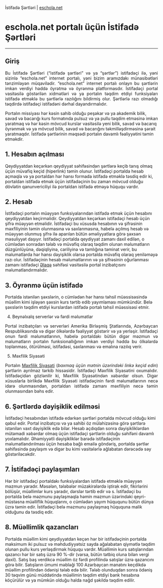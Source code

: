 <html>
<head>
  İstifadə Şərtləri | <a href="https://eschola.net">eschola.net</a>
</head>
<body>

<h1>eschola.net portalı üçün İstifadə Şərtləri</h1>

<hr>

<h2>Giriş</h2>
<p style=text-align:justify;>Bu İstifadə Şərtləri (“istifadə şərtləri” və ya “şərtlər”) istifadəçi ilə, yəni sizinlə “eschola.net” internet portalı, yəni bizim aramızdakı münasibətləri tənzimləyən müqavilədir. “eschola.net” internet portalı onlayn bu şərtlərin imkan verdiyi həddə öyrətmə və öyrənmə platformasdır. İstifadəçi portal vasitəsilə göstərilən xidmətləri və ya portalın təqdim etdiyi funksiyaları istifadə etməklə bu şərtlərlə razılığını bildirmiş olur. Şərtlərlə razı olmadığı təqdirdə istifadəçi istifadəni dərhal dayandırmalıdır.</p>

Portalın missiyası hər kəsin sahib olduğu peşəkar və ya akademik bilik, savad və bacarığı kurs formatında pulsuz və ya pullu təqdim etməsinə imkan yaratmaq və hər kəsin mövcud kurslar vasitəsilə yeni bilik, savad və bacarıq öyrənmək və ya mövcud bilik, savad və bacarığını təkmilləşdirməsinə şərait yaratmaqdır. İstifadə şərtlərinin məqsədi portalın davamlı fəaliyyətini təmin etməkdir.

<h2>1. Hesabın açılması</h2>
Qeydiyyatdan keçərkən qeydiyyat səhifəsindən şərtlərə keçib  tanış olmaq üçün müvafiq keçid (hiperlink) təmin olunur. İstifadəçi portalda hesab açmaqla və ya portaldan hər hansı formada istifadə etməklə təsdiq edir ki, portaldan istifadə etmək üçün istifadəçinin bu zaman mövcud olduğu dövlətin qanunvericiliyi ilə portaldan istifadə etməyə hüququ vardır. 

<h2>2. Hesab</h2>
İstifadəçi portalın müəyyən funksiyalarından istifadə etmək üçün hesabını qeydiyyatdan keçirməlidir. Qeydiyyatdan keçərkən istifadəçi hesab üçün şifrə müəyyən etməlidir. İstifadəçi bu xüsusda hesabının və şifrəsinin məxfiliyinin təmin olunmasına və saxlanmasına, habelə açılmış hesab və müəyyən olunmuş şifrə ilə aparılan bütün əməliyyatlara görə şəxsən məsuliyyət daşıyır. İstifadəçi portalda qeydiyyat zamanı daxil edilən, o cümlədən sonradan tələb və müvafiq olaraq təqdim olunan məlumatların düzgünlüyünə, dəqiqliyinə, cariliyinə və tamlığına təminat verir, bu məlumatlarda hər hansı dəyişiklik olarsa portalda müvafiq olaraq yeniləməyə razı olur. İstifadəçinin hesab məlumatlarının və ya şifrəsinin oğurlanması zamanı istifadəçi <a href="https://eschola.net/contact">Əlaqə</a> səhifəsi vasitəsilə portal inzibatçısını məlumatlandırmalıdır. 

<h2>3. Öyrənmə üçün istifadə</h2>
Portalda istənilən şəxslərin, o cümlədən hər hansı təhsil müəssisəsində müəllim kimi işləyən şəxsin kurs tərtib edib yayımlaması mümkündür. Belə şəxslərin təqdim etdiyi kurslardan istifadə portalı təhsil müəssisəsi etmir.

4. Beynəlxalq serverlər və fərdi məlumatlar
<p style=text-align:justify;>Portal inzibatçıları və serverləri Amerika Birləşmiş Ştatlarında, Azərbaycan Respublikasında və digər ölkələrdə fəaliyyət göstərir və ya yerləşir. İstifadəçi onun fərdi məlumatlarının, habelə portaldakı bütün digər məzmun və məlumatların portalın funksionallığının imkan verdiyi həddə bu ölkələrdə toplanması, ötürülməsi, istifadəsi, saxlanması və emalına razılıq verir.</p>


5. Məxfilik Siyasəti
<p style=text-align:justify;>Portalın <a href="https://eschola.net/privacy">Məxfilik Siyasəti</a> (<i>baxmaq üçün mətnin üzərindəki linkə keçid edin</i>) şərtlərin ayrılmaz tərkib hissəsidir. İstifadəçi Məxfilik Siyasətini oxumalıdır. İstifadəçidən gözlənilir ki, Məxfilik Siyasətindən xəbərdar olsun. Digər xüsuslarla birlikdə Məxfilik Siyasəti istifadəçinin fərdi məlumatlarının necə idarə olunmasından, portaldan istifadə zamanı məxfiliyin necə təmin olunmasından bəhs edir. </p>

<h2>6. Şərtlərdə dəyişiklik edilməsi</h2>
İstifadəçi hesabından istifadə edərkən şərtləri portalda mövcud olduğu kimi qəbul edir. Portal inzibatçısı və ya sahibi öz mülahizəsinə görə şərtlərə istənilən vaxt dəyişiklik edə bilər. Hesab açdıqdan sonra dəyişikliklərdən mütəmadi xəbərdar olmaq üçün istifadəçi şərtlərin olduğu səhifəni davamlı yoxlamalıdır. Əhəmiyyətli dəyişikliklər barədə istifadəçinin məlumatlandırılması üçün hesaba bağlı emailə göndəriş, portalda şərtlər səhifəsində paylaşım və digər bu kimi vasitələrlə ağlabatan dərəcədə səy göstəriləcəkdir.

<h2>7. İstifadəçi paylaşımları</h2>
Hər bir istifadəçi portaldakı funksiyalardan istifadə etməklə müəyyən məzmun yaradır. Məsələn, tələbələr müzakirələrdə iştirak edir, fikirlərini bölüşür, müəllimlər kurs yaradır, dərslər tərtib edir və s. İstifadəçi bu portalda belə məzmunu paylaşmaqla həmin məzmun üzərindəki qeyri-müstəsna müəlliflik hüquqlarını, o cümlədən yayım hüququnu bütün dünya üzrə təmin edir. İstifadəçi belə məzmunu paylaşmaq hüququna malik olduğunu da təsdiq edir.

<h2>8. Müəllimlik qazancları</h2>
Portalda müəllim kimi qeydiyyatdan keçən hər bir istifadəçinin portalda maksimum iki pulsuz və məhdudiyyətsiz sayda ağalabatan qiymətlə təqdim olunan pullu kurs yerləşdirmək hüququ vardır. Müəllimin kurs satışlarından qazancı hər bir satış üzrə 90 %-dir (varsa, bütün tətbiq oluna bilən vergi daxil). Satış baş verdikcə müəllim öz fərdi profilində satışlar üzrə qazancını görə bilir. Satışların ümumi məbləği 100 Azərbaycan manatını keçdikdə müəllim profilindən ödənişi tələb edə bilir. Tələb olunduqdan sonra ödəniş 30 təqvim günü müddətində müəllimin təqdim etdiyi bank hesabına köçürülür və ya mümkün olduğu halda nağd şəkildə təqdim edilir.

</body>
</html>

